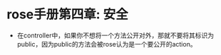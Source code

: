 rose手册第四章: 安全
====================

* 在controller中，如果你不想将一个方法公开对外，那就不要将其标识为public，因为public的方法会被rose认为是一个要公开的action。

